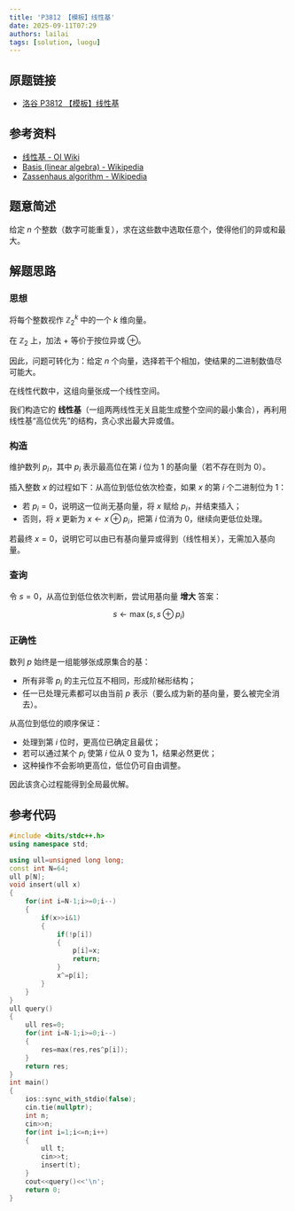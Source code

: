 ```yaml
---
title: 'P3812 【模板】线性基'
date: 2025-09-11T07:29
authors: lailai
tags: [solution, luogu]
---
```


## 原题链接

- [洛谷 P3812 【模板】线性基](https://www.luogu.com.cn/problem/P3812)

<!-- truncate -->

## 参考资料

- [线性基 - OI Wiki](https://oi-wiki.org/math/linear-algebra/basis/)
- [Basis (linear algebra) - Wikipedia](https://en.wikipedia.org/wiki/Basis_%28linear_algebra%29)
- [Zassenhaus algorithm - Wikipedia](https://en.wikipedia.org/wiki/Zassenhaus_algorithm)

## 题意简述

给定 $n$ 个整数（数字可能重复），求在这些数中选取任意个，使得他们的异或和最大。

## 解题思路

### 思想

将每个整数视作 $\mathbb{Z}_2^k$ 中的一个 $k$ 维向量。

在 $\mathbb{Z}_2$ 上，加法 $+$ 等价于按位异或 $\oplus$。

因此，问题可转化为：给定 $n$ 个向量，选择若干个相加，使结果的二进制数值尽可能大。

在线性代数中，这组向量张成一个线性空间。

我们构造它的 **线性基**（一组两两线性无关且能生成整个空间的最小集合），再利用线性基“高位优先”的结构，贪心求出最大异或值。

### 构造

维护数列 $p_i$，其中 $p_i$ 表示最高位在第 $i$ 位为 $1$ 的基向量（若不存在则为 $0$）。

插入整数 $x$ 的过程如下：从高位到低位依次检查，如果 $x$ 的第 $i$ 个二进制位为 $1$：

- 若 $p_i=0$，说明这一位尚无基向量，将 $x$ 赋给 $p_i$，并结束插入；
- 否则，将 $x$ 更新为 $x\gets x\oplus p_i$，把第 $i$ 位消为 $0$，继续向更低位处理。

若最终 $x=0$，说明它可以由已有基向量异或得到（线性相关），无需加入基向量。

### 查询

令 $s=0$，从高位到低位依次判断，尝试用基向量 **增大** 答案：

$$
s\gets\max(s,s\oplus p_i)
$$

### 正确性

数列 $p$ 始终是一组能够张成原集合的基：

- 所有非零 $p_i$ 的主元位互不相同，形成阶梯形结构；
- 任一已处理元素都可以由当前 $p$ 表示（要么成为新的基向量，要么被完全消去）。

从高位到低位的顺序保证：

- 处理到第 $i$ 位时，更高位已确定且最优；
- 若可以通过某个 $p_i$ 使第 $i$ 位从 $0$ 变为 $1$，结果必然更优；
- 这种操作不会影响更高位，低位仍可自由调整。

因此该贪心过程能得到全局最优解。

## 参考代码

```cpp
#include <bits/stdc++.h>
using namespace std;

using ull=unsigned long long;
const int N=64;
ull p[N];
void insert(ull x)
{
	for(int i=N-1;i>=0;i--)
	{
		if(x>>i&1)
		{
			if(!p[i])
			{
				p[i]=x;
				return;
			}
			x^=p[i];
		}
	}
}
ull query()
{
	ull res=0;
	for(int i=N-1;i>=0;i--)
	{
		res=max(res,res^p[i]);
	}
	return res;
}
int main()
{
	ios::sync_with_stdio(false);
	cin.tie(nullptr);
	int n;
	cin>>n;
	for(int i=1;i<=n;i++)
	{
		ull t;
		cin>>t;
		insert(t);
	}
	cout<<query()<<'\n';
	return 0;
}
```
